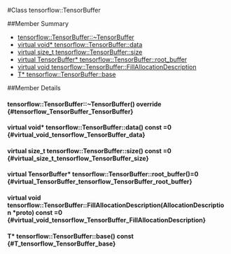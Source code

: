 #Class tensorflow::TensorBuffer





##Member Summary

* [tensorflow::TensorBuffer::~TensorBuffer](#tensorflow_TensorBuffer_TensorBuffer)
* [virtual void* tensorflow::TensorBuffer::data](#virtual_void_tensorflow_TensorBuffer_data)
* [virtual size_t tensorflow::TensorBuffer::size](#virtual_size_t_tensorflow_TensorBuffer_size)
* [virtual TensorBuffer* tensorflow::TensorBuffer::root_buffer](#virtual_TensorBuffer_tensorflow_TensorBuffer_root_buffer)
* [virtual void tensorflow::TensorBuffer::FillAllocationDescription](#virtual_void_tensorflow_TensorBuffer_FillAllocationDescription)
* [T* tensorflow::TensorBuffer::base](#T_tensorflow_TensorBuffer_base)

##Member Details

#### tensorflow::TensorBuffer::~TensorBuffer() override {#tensorflow_TensorBuffer_TensorBuffer}





#### virtual void* tensorflow::TensorBuffer::data() const =0 {#virtual_void_tensorflow_TensorBuffer_data}





#### virtual size_t tensorflow::TensorBuffer::size() const =0 {#virtual_size_t_tensorflow_TensorBuffer_size}





#### virtual TensorBuffer* tensorflow::TensorBuffer::root_buffer()=0 {#virtual_TensorBuffer_tensorflow_TensorBuffer_root_buffer}





#### virtual void tensorflow::TensorBuffer::FillAllocationDescription(AllocationDescription *proto) const =0 {#virtual_void_tensorflow_TensorBuffer_FillAllocationDescription}





#### T* tensorflow::TensorBuffer::base() const {#T_tensorflow_TensorBuffer_base}





